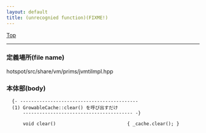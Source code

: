 ```yaml
---
layout: default
title: (unrecognied function)(FIXME!)
---
```

[Top](../index.html)

--- 
### 定義場所(file name)
hotspot/src/share/vm/prims/jvmtiImpl.hpp


### 本体部(body)
```
  {- -------------------------------------------
  (1) GrowableCache::clear() を呼び出すだけ
      ---------------------------------------- -}

	  void clear()                          { _cache.clear(); }
	
```


